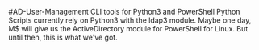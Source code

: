 #AD-User-Management CLI tools for Python3 and PowerShell
Python Scripts currently rely on Python3 with the ldap3 module. Maybe one day, M$ will give us the ActiveDirectory module for PowerShell for Linux. But until then, this is what we've got.
